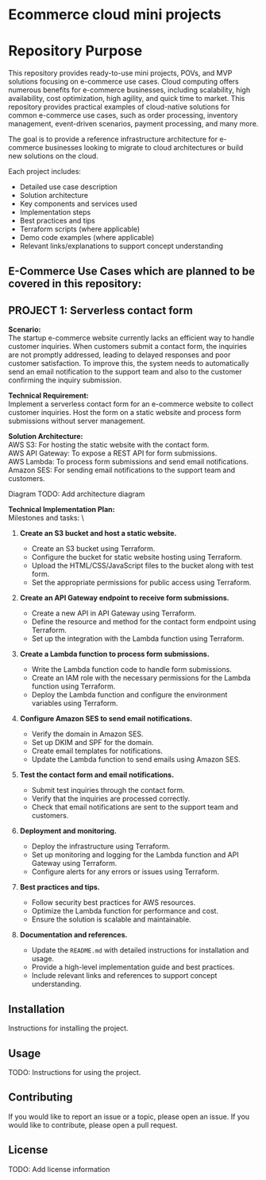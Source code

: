 # Ecommerce cloud mini projects


# Repository Purpose


This repository provides ready-to-use mini projects, POVs, and MVP solutions focusing on e-commerce use cases. Cloud computing offers numerous benefits for e-commerce businesses, including scalability, high availability, cost optimization, high agility, and quick time to market. This repository provides practical examples of cloud-native solutions for common e-commerce use cases, such as order processing, inventory management, event-driven scenarios, payment processing, and many more.

The goal is to provide a reference infrastructure architecture for e-commerce businesses looking to migrate to cloud architectures or build new solutions on the cloud.


Each project includes:
- Detailed use case description
- Solution architecture
- Key components and services used
- Implementation steps
- Best practices and tips
- Terraform scripts (where applicable)
- Demo code examples (where applicable)
- Relevant links/explanations to support concept understanding



## E-Commerce Use Cases which are planned to be covered in this repository:

## PROJECT 1: Serverless contact form

**Scenario:** \
The startup e-commerce website currently lacks an efficient way to handle customer inquiries.
When customers submit a contact form, the inquiries are not promptly addressed, leading to delayed responses and poor customer satisfaction. To improve this, the system needs to automatically send an email notification to the support team and also to the customer confirming the inquiry submission.


**Technical Requirement:** \
Implement a serverless contact form for an e-commerce website to collect customer inquiries. 
Host the form on a static website and process form submissions without server management.


**Solution Architecture:** \
AWS S3: For hosting the static website with the contact form. \
AWS API Gateway: To expose a REST API for form submissions. \
AWS Lambda: To process form submissions and send email notifications. \
Amazon SES: For sending email notifications to the support team and customers.

Diagram
TODO: Add architecture diagram


**Technical Implementation Plan:** \
Milestones and tasks: \
1. **Create an S3 bucket and host a static website.**
    - Create an S3 bucket using Terraform.
    - Configure the bucket for static website hosting using Terraform.
    - Upload the HTML/CSS/JavaScript files to the bucket along with test form.
    - Set the appropriate permissions for public access using Terraform.

2. **Create an API Gateway endpoint to receive form submissions.**
    - Create a new API in API Gateway using Terraform.
    - Define the resource and method for the contact form endpoint using Terraform.
    - Set up the integration with the Lambda function using Terraform.

3. **Create a Lambda function to process form submissions.**
    - Write the Lambda function code to handle form submissions.
    - Create an IAM role with the necessary permissions for the Lambda function using Terraform.
    - Deploy the Lambda function and configure the environment variables using Terraform.

4. **Configure Amazon SES to send email notifications.**
    - Verify the domain in Amazon SES.
    - Set up DKIM and SPF for the domain.
    - Create email templates for notifications.
    - Update the Lambda function to send emails using Amazon SES.

5. **Test the contact form and email notifications.**
    - Submit test inquiries through the contact form.
    - Verify that the inquiries are processed correctly.
    - Check that email notifications are sent to the support team and customers.

6. **Deployment and monitoring.**
    - Deploy the infrastructure using Terraform.
    - Set up monitoring and logging for the Lambda function and API Gateway using Terraform.
    - Configure alerts for any errors or issues using Terraform.

7. **Best practices and tips.**
    - Follow security best practices for AWS resources.
    - Optimize the Lambda function for performance and cost.
    - Ensure the solution is scalable and maintainable.

8. **Documentation and references.**
    - Update the `README.md` with detailed instructions for installation and usage.
    - Provide a high-level implementation guide and best practices.
    - Include relevant links and references to support concept understanding.

## Installation
Instructions for installing the project.

## Usage
TODO: Instructions for using the project.

## Contributing
If you would like to report an issue or a topic, please open an issue. If you would like to contribute, please open a pull request.

## License
TODO: Add license information
